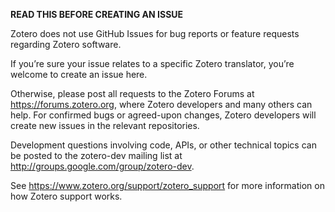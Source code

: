 **READ THIS BEFORE CREATING AN ISSUE**

Zotero does not use GitHub Issues for bug reports or feature requests regarding Zotero software.

If you’re sure your issue relates to a specific Zotero translator, you’re welcome to create an issue here.

Otherwise, please post all requests to the Zotero Forums at https://forums.zotero.org, where Zotero developers and many others can help. For confirmed bugs or agreed-upon changes, Zotero developers will create new issues in the relevant repositories.

Development questions involving code, APIs, or other technical topics can be posted to the zotero-dev mailing list at http://groups.google.com/group/zotero-dev.

See https://www.zotero.org/support/zotero_support for more information on how Zotero support works.
